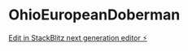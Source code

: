 # OhioEuropeanDoberman

[Edit in StackBlitz next generation editor ⚡️](https://stackblitz.com/~/github.com/SageServices/OhioEuropeanDoberman)